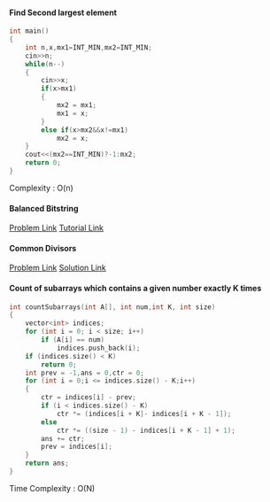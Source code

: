 #### Find Second largest element
```cpp
int main()
{
    int n,x,mx1=INT_MIN,mx2=INT_MIN;
    cin>>n;
    while(n--)
    {
        cin>>x;
        if(x>mx1)
        {
            mx2 = mx1;
            mx1 = x;
        }
        else if(x>mx2&&x!=mx1)
            mx2 = x;
    }
    cout<<(mx2==INT_MIN)?-1:mx2;
    return 0;
}
```
Complexity : O(n)

#### Balanced Bitstring
[Problem Link](https://codeforces.com/contest/1405/problem/C)
[Tutorial Link](https://codeforces.com/blog/entry/82366)

#### Common Divisors
[Problem Link](https://codeforces.com/contest/182/problem/D)
[Solution Link](https://codeforces.com/contest/182/submission/94810395)

#### Count of subarrays which contains a given number exactly K times
```cpp
int countSubarrays(int A[], int num,int K, int size)  
{                                                  
    vector<int> indices;
    for (int i = 0; i < size; i++) 
        if (A[i] == num)
            indices.push_back(i);
    if (indices.size() < K)
        return 0;
    int prev = -1,ans = 0,ctr = 0;
    for (int i = 0;i <= indices.size() - K;i++) 
    {
        ctr = indices[i] - prev;
        if (i < indices.size() - K) 
            ctr *= (indices[i + K]- indices[i + K - 1]);
        else 
            ctr *= ((size - 1) - indices[i + K - 1] + 1);
        ans += ctr;
        prev = indices[i];
    }
    return ans;
}
```
Time Complexity : O(N)
